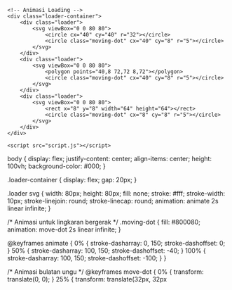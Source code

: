 <!DOCTYPE html>
<html lang="en">
<head>
    <meta charset="UTF-8">
    <meta name="viewport" content="width=device-width, initial-scale=1.0">
    <title>Loading Animation</title>
    <link rel="stylesheet" href="styles.css">
</head>
<body>
    <!-- Audio -->
    <audio id="bg-music" autoplay loop>
        <source src="1636266670_pink-soldiers.mp3" type="audio/mp3">
    </audio>

    <!-- Animasi Loading -->
    <div class="loader-container">
        <div class="loader">
            <svg viewBox="0 0 80 80">
                <circle cx="40" cy="40" r="32"></circle>
                <circle class="moving-dot" cx="40" cy="8" r="5"></circle>
            </svg>
        </div>
        <div class="loader">
            <svg viewBox="0 0 80 80">
                <polygon points="40,8 72,72 8,72"></polygon>
                <circle class="moving-dot" cx="40" cy="8" r="5"></circle>
            </svg>
        </div>
        <div class="loader">
            <svg viewBox="0 0 80 80">
                <rect x="8" y="8" width="64" height="64"></rect>
                <circle class="moving-dot" cx="8" cy="8" r="5"></circle>
            </svg>
        </div>
    </div>

    <script src="script.js"></script>
</body>
</html>
body {
    display: flex;
    justify-content: center;
    align-items: center;
    height: 100vh;
    background-color: #000;
}

.loader-container {
    display: flex;
    gap: 20px;
}

.loader svg {
    width: 80px;
    height: 80px;
    fill: none;
    stroke: #fff;
    stroke-width: 10px;
    stroke-linejoin: round;
    stroke-linecap: round;
    animation: animate 2s linear infinite;
}

/* Animasi untuk lingkaran bergerak */
.moving-dot {
    fill: #800080;
    animation: move-dot 2s linear infinite;
}

@keyframes animate {
    0% {
        stroke-dasharray: 0, 150;
        stroke-dashoffset: 0;
    }
    50% {
        stroke-dasharray: 100, 150;
        stroke-dashoffset: -40;
    }
    100% {
        stroke-dasharray: 100, 150;
        stroke-dashoffset: -100;
    }
}

/* Animasi bulatan ungu */
@keyframes move-dot {
    0% {
        transform: translate(0, 0);
    }
    25% {
        transform: translate(32px, 32px
